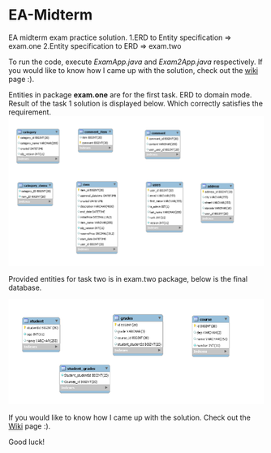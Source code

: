 # EA-Midterm
EA midterm exam practice solution.
1.ERD to Entity specification => exam.one
2.Entity specification to ERD => exam.two</br>

To run the code, execute *ExamApp.java* and *Exam2App.java* respectively.
If you would like to know how I came up with the solution, check out the <a href="https://github.com/Davaabayar/EA-Midterm/wiki" target="blank">wiki</a> page :).

Entities in package **exam.one** are for the first task. ERD to domain mode. Result of the task 1 solution is displayed below. Which correctly satisfies the requirement.
<img src="https://github.com/Davaabayar/EA-Midterm/blob/master/Exam1Result.PNG" alt="result1"/>

Provided entities for task two is in exam.two package, below is the final database.

<img src="https://github.com/Davaabayar/EA-Midterm/blob/master/Exam2Result.PNG" alt="result2"/>

If you would like to know how I came up with the solution. Check out the <a href="https://github.com/Davaabayar/EA-Midterm/wiki" target="blank">Wiki</a> page :).

Good luck!
